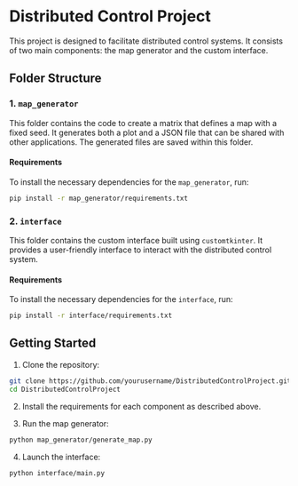 # Distributed Control Project

This project is designed to facilitate distributed control systems. It consists of two main components: the map generator and the custom interface.

## Folder Structure

### 1. `map_generator`
This folder contains the code to create a matrix that defines a map with a fixed seed. It generates both a plot and a JSON file that can be shared with other applications. The generated files are saved within this folder.

#### Requirements
To install the necessary dependencies for the `map_generator`, run:
```bash
pip install -r map_generator/requirements.txt
```

### 2. `interface`
This folder contains the custom interface built using `customtkinter`. It provides a user-friendly interface to interact with the distributed control system.

#### Requirements
To install the necessary dependencies for the `interface`, run:
```bash
pip install -r interface/requirements.txt
```

## Getting Started

1. Clone the repository:
```bash
git clone https://github.com/yourusername/DistributedControlProject.git
cd DistributedControlProject
```

2. Install the requirements for each component as described above.

3. Run the map generator:
```bash
python map_generator/generate_map.py
```

4. Launch the interface:
```bash
python interface/main.py
```
